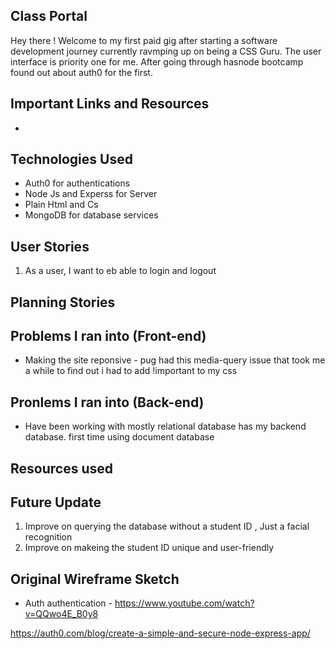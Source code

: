 ## Class Portal

Hey there ! Welcome to my first paid gig after starting a software development journey currently ravmping up on being a CSS Guru. The user interface is priority one for me. After going through hasnode bootcamp found out about auth0 for the first.

## Important Links and Resources

-

## Technologies Used

- Auth0 for authentications
- Node Js and Experss for Server
- Plain Html and Cs
- MongoDB for database services

## User Stories

1. As a user, I want to eb able to login and logout

## Planning Stories

## Problems I ran into (Front-end)

- Making the site reponsive -
  pug had this media-query issue that took me a while to find out i had to add !important to my css

## Pronlems I ran into (Back-end)

- Have been working with mostly relational database has my backend database. first time using document database

## Resources used

## Future Update

1. Improve on querying the database without a student ID , Just a facial recognition
2. Improve on makeing the student ID unique and user-friendly

## Original Wireframe Sketch

- Auth authentication - <https://www.youtube.com/watch?v=QQwo4E_B0y8>

<https://auth0.com/blog/create-a-simple-and-secure-node-express-app/>
